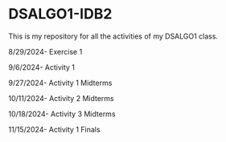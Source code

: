 # DSALGO1-IDB2
This is my repository for all the activities of my DSALGO1 class.

8/29/2024- Exercise 1

9/6/2024- Activity 1

9/27/2024- Activity 1 Midterms

10/11/2024- Activity 2 Midterms

10/18/2024- Activity 3 Midterms

11/15/2024- Activity 1 Finals

